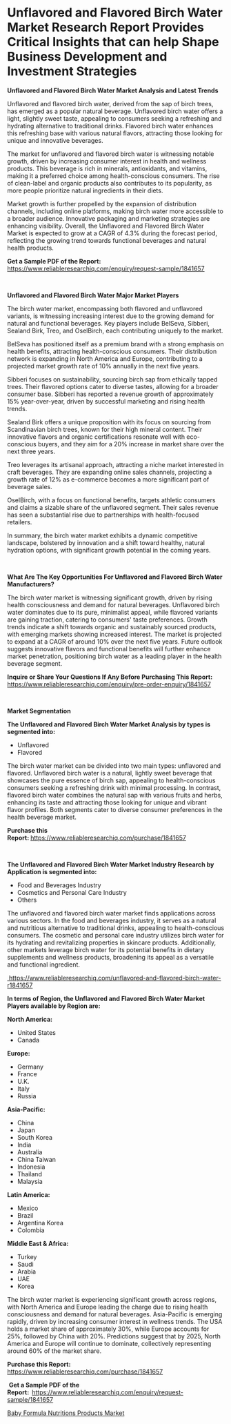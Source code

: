 <p><h1>Unflavored and Flavored Birch Water Market Research Report Provides Critical Insights that can help Shape Business Development and Investment Strategies</h1></p><p><strong>Unflavored and Flavored Birch Water Market Analysis and Latest Trends</strong></p>
<p><p>Unflavored and flavored birch water, derived from the sap of birch trees, has emerged as a popular natural beverage. Unflavored birch water offers a light, slightly sweet taste, appealing to consumers seeking a refreshing and hydrating alternative to traditional drinks. Flavored birch water enhances this refreshing base with various natural flavors, attracting those looking for unique and innovative beverages.</p><p>The market for unflavored and flavored birch water is witnessing notable growth, driven by increasing consumer interest in health and wellness products. This beverage is rich in minerals, antioxidants, and vitamins, making it a preferred choice among health-conscious consumers. The rise of clean-label and organic products also contributes to its popularity, as more people prioritize natural ingredients in their diets.</p><p>Market growth is further propelled by the expansion of distribution channels, including online platforms, making birch water more accessible to a broader audience. Innovative packaging and marketing strategies are enhancing visibility. Overall, the Unflavored and Flavored Birch Water Market is expected to grow at a CAGR of 4.3% during the forecast period, reflecting the growing trend towards functional beverages and natural health products.</p></p>
<p><strong>Get a Sample PDF of the Report:&nbsp;</strong> <a href="https://www.reliableresearchiq.com/enquiry/request-sample/1841657?utm_campaign=2321&utm_medium=2&utm_source=Github&utm_content=ia&utm_term=07042025&utm_id=unflavored-and-flavored-birch-water">https://www.reliableresearchiq.com/enquiry/request-sample/1841657</a></p>
<p>&nbsp;</p>
<p><strong>Unflavored and Flavored Birch Water Major Market Players</strong></p>
<p><p>The birch water market, encompassing both flavored and unflavored variants, is witnessing increasing interest due to the growing demand for natural and functional beverages. Key players include BelSeva, Sibberi, Sealand Birk, Treo, and OselBirch, each contributing uniquely to the market.</p><p>BelSeva has positioned itself as a premium brand with a strong emphasis on health benefits, attracting health-conscious consumers. Their distribution network is expanding in North America and Europe, contributing to a projected market growth rate of 10% annually in the next five years.</p><p>Sibberi focuses on sustainability, sourcing birch sap from ethically tapped trees. Their flavored options cater to diverse tastes, allowing for a broader consumer base. Sibberi has reported a revenue growth of approximately 15% year-over-year, driven by successful marketing and rising health trends.</p><p>Sealand Birk offers a unique proposition with its focus on sourcing from Scandinavian birch trees, known for their high mineral content. Their innovative flavors and organic certifications resonate well with eco-conscious buyers, and they aim for a 20% increase in market share over the next three years.</p><p>Treo leverages its artisanal approach, attracting a niche market interested in craft beverages. They are expanding online sales channels, projecting a growth rate of 12% as e-commerce becomes a more significant part of beverage sales.</p><p>OselBirch, with a focus on functional benefits, targets athletic consumers and claims a sizable share of the unflavored segment. Their sales revenue has seen a substantial rise due to partnerships with health-focused retailers.</p><p>In summary, the birch water market exhibits a dynamic competitive landscape, bolstered by innovation and a shift toward healthy, natural hydration options, with significant growth potential in the coming years.</p></p>
<p>&nbsp;</p>
<p><strong>What Are The Key Opportunities For Unflavored and Flavored Birch Water Manufacturers?</strong></p>
<p><p>The birch water market is witnessing significant growth, driven by rising health consciousness and demand for natural beverages. Unflavored birch water dominates due to its pure, minimalist appeal, while flavored variants are gaining traction, catering to consumers' taste preferences. Growth trends indicate a shift towards organic and sustainably sourced products, with emerging markets showing increased interest. The market is projected to expand at a CAGR of around 10% over the next five years. Future outlook suggests innovative flavors and functional benefits will further enhance market penetration, positioning birch water as a leading player in the health beverage segment.</p></p>
<p><strong>Inquire or Share Your Questions If Any Before Purchasing This Report:</strong> <a href="https://www.reliableresearchiq.com/enquiry/pre-order-enquiry/1841657?utm_campaign=2321&utm_medium=2&utm_source=Github&utm_content=ia&utm_term=07042025&utm_id=unflavored-and-flavored-birch-water">https://www.reliableresearchiq.com/enquiry/pre-order-enquiry/1841657</a></p>
<p>&nbsp;</p>
<p><strong>Market Segmentation</strong></p>
<p><strong>The Unflavored and Flavored Birch Water Market Analysis by types is segmented into:</strong></p>
<p><ul><li>Unflavored</li><li>Flavored</li></ul></p>
<p><p>The birch water market can be divided into two main types: unflavored and flavored. Unflavored birch water is a natural, lightly sweet beverage that showcases the pure essence of birch sap, appealing to health-conscious consumers seeking a refreshing drink with minimal processing. In contrast, flavored birch water combines the natural sap with various fruits and herbs, enhancing its taste and attracting those looking for unique and vibrant flavor profiles. Both segments cater to diverse consumer preferences in the health beverage market.</p></p>
<p><strong>Purchase this Report:&nbsp;</strong><a href="https://www.reliableresearchiq.com/purchase/1841657?utm_campaign=2321&utm_medium=2&utm_source=Github&utm_content=ia&utm_term=07042025&utm_id=unflavored-and-flavored-birch-water">https://www.reliableresearchiq.com/purchase/1841657</a></p>
<p>&nbsp;</p>
<p><strong>The Unflavored and Flavored Birch Water Market Industry Research by Application is segmented into:</strong></p>
<p><ul><li>Food and Beverages Industry</li><li>Cosmetics and Personal Care Industry</li><li>Others</li></ul></p>
<p><p>The unflavored and flavored birch water market finds applications across various sectors. In the food and beverages industry, it serves as a natural and nutritious alternative to traditional drinks, appealing to health-conscious consumers. The cosmetic and personal care industry utilizes birch water for its hydrating and revitalizing properties in skincare products. Additionally, other markets leverage birch water for its potential benefits in dietary supplements and wellness products, broadening its appeal as a versatile and functional ingredient.</p></p>
<p><a href="https://www.reliableresearchiq.com/unflavored-and-flavored-birch-water-r1841657?utm_campaign=2321&utm_medium=2&utm_source=Github&utm_content=ia&utm_term=07042025&utm_id=unflavored-and-flavored-birch-water">&nbsp;https://www.reliableresearchiq.com/unflavored-and-flavored-birch-water-r1841657</a></p>
<p><strong>In terms of Region, the Unflavored and Flavored Birch Water Market Players available by Region are:</strong></p>
<p>
    <p> <strong> North America: </strong>
        <ul>
            <li>United States</li>
            <li>Canada</li>
        </ul>
        </p> 
    <p> <strong> Europe: </strong>
        <ul>
            <li>Germany</li>
            <li>France</li>
            <li>U.K.</li>
            <li>Italy</li>
            <li>Russia</li>
        </ul>
        </p> 
    <p> <strong> Asia-Pacific: </strong>
        <ul>
            <li>China</li>
            <li>Japan</li>
            <li>South Korea</li>
            <li>India</li>
            <li>Australia</li>
            <li>China Taiwan</li>
            <li>Indonesia</li>
            <li>Thailand</li>
            <li>Malaysia</li>
        </ul>
        </p> 
    <p> <strong> Latin America: </strong>
        <ul>
            <li>Mexico</li>
            <li>Brazil</li>
            <li>Argentina Korea</li>
            <li>Colombia</li>
        </ul>
        </p> 
    <p> <strong> Middle East & Africa: </strong>
        <ul>
            <li>Turkey</li>
            <li>Saudi</li>
            <li>Arabia</li>
            <li>UAE</li>
            <li>Korea</li>
        </ul>
    </p>
    </p>
<p><p>The birch water market is experiencing significant growth across regions, with North America and Europe leading the charge due to rising health consciousness and demand for natural beverages. Asia-Pacific is emerging rapidly, driven by increasing consumer interest in wellness trends. The USA holds a market share of approximately 30%, while Europe accounts for 25%, followed by China with 20%. Predictions suggest that by 2025, North America and Europe will continue to dominate, collectively representing around 60% of the market share.</p></p>
<p><strong>Purchase this Report: </strong><a href="https://www.reliableresearchiq.com/purchase/1841657?utm_campaign=2321&utm_medium=2&utm_source=Github&utm_content=ia&utm_term=07042025&utm_id=unflavored-and-flavored-birch-water">https://www.reliableresearchiq.com/purchase/1841657</a></p>
<p>&nbsp;<strong>Get a Sample PDF of the Report:&nbsp;&nbsp;</strong><a href="https://www.reliableresearchiq.com/enquiry/request-sample/1841657?utm_campaign=2321&utm_medium=2&utm_source=Github&utm_content=ia&utm_term=07042025&utm_id=unflavored-and-flavored-birch-water">https://www.reliableresearchiq.com/enquiry/request-sample/1841657</a></p>
<p><strong></strong></p>
<p><p><a href="https://github.com/DianaWilson796/Market-Research-Report-List-2/blob/main/baby-formula-nutritions-products-market.md?utm_campaign=2321&utm_medium=2&utm_source=Github&utm_content=ia&utm_term=07042025&utm_id=unflavored-and-flavored-birch-water">Baby Formula Nutritions Products Market</a></p></p>